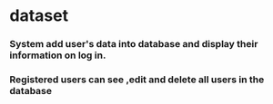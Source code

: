 # dataset


### System add user's data into database and display their information on log in.
### Registered users can see ,edit and delete all users in the database 
